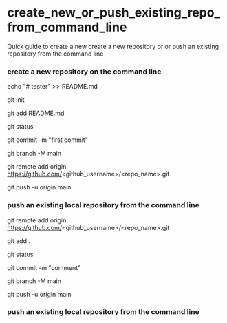 # create_new_or_push_existing_repo_from_command_line
Quick guide to create a new create a new repository or or push an existing repository from the command line

### create a new repository on the command line

echo "# tester" >> README.md

git init

git add README.md

git status

git commit -m "first commit"

git branch -M main

git remote add origin https://github.com/<github_username>/<repo_name>.git

git push -u origin main


### push an existing local repository from the command line
git remote add origin https://github.com/<github_username>/<repo_name>.git

git add .

git status

git commit -m "comment"

git branch -M main

git push -u origin main


### push an existing local repository from the command line
